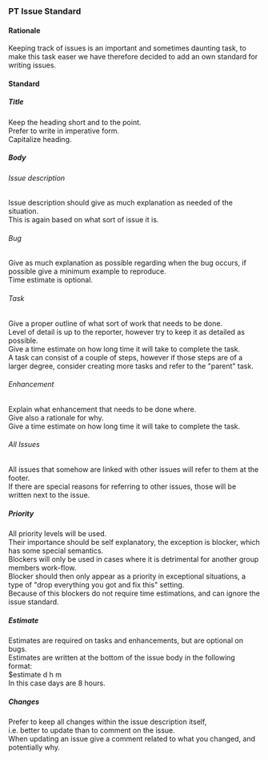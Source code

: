 ### PT Issue Standard
#### Rationale  
Keeping track of issues is an important and sometimes daunting task,
to make this task easer we have therefore decided to add an own standard
for writing issues.

#### Standard
##### Title  
Keep the heading short and to the point.  
Prefer to write in imperative form.  
Capitalize heading.  

##### Body  
###### Issue description  
Issue description should give as much explanation as needed of the situation.  
This is again based on what sort of issue it is.  

###### Bug  
Give as much explanation as possible regarding when the bug occurs, if possible give a minimum example to reproduce.  
Time estimate is optional.  

###### Task  
Give a proper outline of what sort of work that needs to be done.  
Level of detail is up to the reporter, however try to keep it as detailed as possible.  
Give a time estimate on how long time it will take to complete the task.  
A task can consist of a couple of steps, however if those steps are of a larger degree, consider creating more tasks and refer to the "parent" task.  

###### Enhancement  
Explain what enhancement that needs to be done where.  
Give also a rationale for why.  
Give a time estimate on how long time it will take to complete the task.  

###### All Issues  
All issues that somehow are linked with other issues will refer to them at the footer.  
If there are special reasons for referring to other issues, those will be written next to the issue.  

##### Priority
All priority levels will be used.  
Their importance should be self explanatory, the exception is blocker, which has some special semantics.  
Blockers will only be used in cases where it is detrimental for another group members work-flow.  
Blocker should then only appear as a priority in exceptional situations, a type of "drop everything you got and fix this" setting.  
Because of this blockers do not require time estimations, and can ignore the issue standard.

##### Estimate
Estimates are required on tasks and enhancements, but are optional on bugs.  
Estimates are written at the bottom of the issue body in the following format:  
$estimate <days>d <hours>h <minutes>m  
In this case days are 8 hours.

##### Changes
Prefer to keep all changes within the issue description itself,  
i.e. better to update than to comment on the issue.  
When updating an issue give a comment related to what you changed, and potentially why.  
